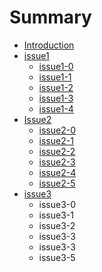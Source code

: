 # Summary

* [Introduction](README.md)
* [issue1](Issue1/README.md)
   * [issue1-0](Issue1/issue1-0.md)
   * [issue1-1](Issue1/issue1-1.md)
   * [issue1-2](Issue1/issue1-2.md)
   * [issue1-3](Issue1/issue1-3.md)
   * [issue1-4](Issue1/issue1-4.md)
* [Issue2](issue2/Readme.md)
   * [issue2-0](issue2/issue2-0.md)
   * [issue2-1](issue2/issue2-1.md)
   * [issue2-2](issue2/issue2-2.md)
   * [issue2-3](issue2/issue2-3.md)
   * [issue2-4](issue2/issue2-4.md)
   * [issue2-5](issue2/issue2-5.md)
* [issue3](issue3/Readme.md)
   * issue3-0
   * issue3-1
   * issue3-2
   * issue3-3
   * issue3-3
   * issue3-5

